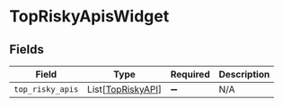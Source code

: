 # TopRiskyApisWidget


## Fields

| Field                                                   | Type                                                    | Required                                                | Description                                             |
| ------------------------------------------------------- | ------------------------------------------------------- | ------------------------------------------------------- | ------------------------------------------------------- |
| `top_risky_apis`                                        | List[[TopRiskyAPI](../../models/shared/topriskyapi.md)] | :heavy_minus_sign:                                      | N/A                                                     |